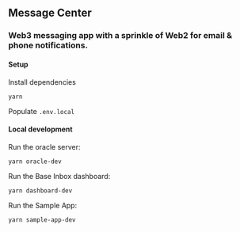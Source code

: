 ## Message Center

### Web3 messaging app with a sprinkle of Web2 for email & phone notifications.

#### Setup

Install dependencies

```
yarn
```

Populate `.env.local`

#### Local development

Run the oracle server:

```
yarn oracle-dev
```

Run the Base Inbox dashboard:

```
yarn dashboard-dev
```

Run the Sample App:

```
yarn sample-app-dev
```
